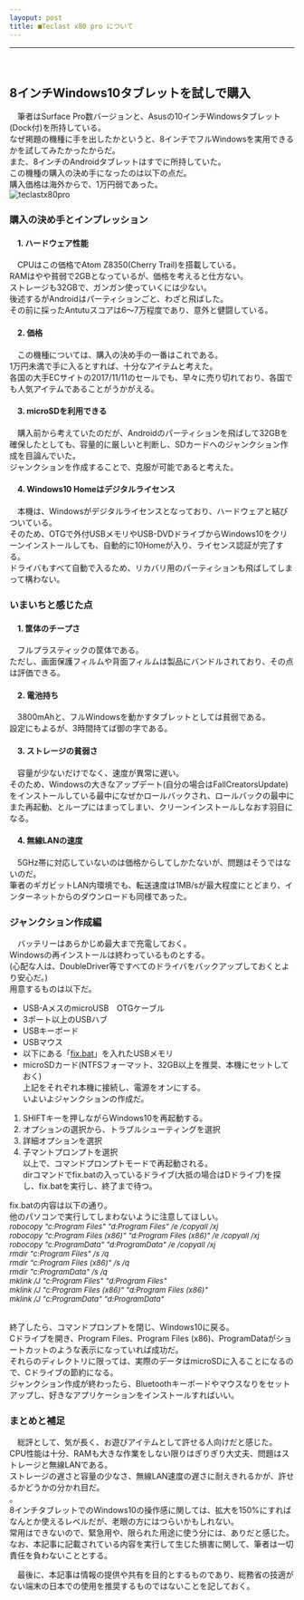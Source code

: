 ```yaml
---
layoput: post
title: ■Teclast x80 pro について
---
```

---
　
## **8インチWindows10タブレットを試しで購入**
　筆者はSurface Pro数バージョンと、Asusの10インチWindowsタブレット(Dock付)を所持している。  
なぜ掲題の機種に手を出したかというと、8インチでフルWindowsを実用できるかを試してみたかったからだ。  
また、8インチのAndroidタブレットはすでに所持していた。  
この機種の購入の決め手になったのは以下の点だ。  
購入価格は海外からで、1万円弱であった。  
![teclastx80pro](https://beni2nd.github.io/images/teclastx80pro.jpg "teclastx80pro")  

### **購入の決め手とインプレッション**

#### 　1. ハードウェア性能
　CPUはこの価格でAtom Z8350(Cherry Trail)を搭載している。  
RAMはやや貧弱で2GBとなっているが、価格を考えると仕方ない。  
ストレージも32GBで、ガンガン使っていくには少ない。    
後述するがAndroidはパーティションごと、わざと飛ばした。  
その前に採ったAntutuスコアは6～7万程度であり、意外と健闘している。  

#### 　2. 価格
　この機種については、購入の決め手の一番はこれである。  
1万円未満で手に入るとすれば、十分なアイテムと考えた。  
各国の大手ECサイトの2017/11/11のセールでも、早々に売り切れており、各国でも人気アイテムであることがうかがえる。  

#### 　3. microSDを利用できる
　購入前から考えていたのだが、Androidのパーティションを飛ばして32GBを確保したとしても、容量的に厳しいと判断し、SDカードへのジャンクション作成を目論んでいた。  
ジャンクションを作成することで、克服が可能であると考えた。  

#### 　4. Windows10 Homeはデジタルライセンス
　本機は、Windowsがデジタルライセンスとなっており、ハードウェアと結びついている。  
そのため、OTGで外付USBメモリやUSB-DVDドライブからWindows10をクリーンインストールしても、自動的に10Homeが入り、ライセンス認証が完了する。  
ドライバもすべて自動で入るため、リカバリ用のパーティションも飛ばしてしまって構わない。  


### **いまいちと感じた点**

#### 　1. 筐体のチープさ
　フルプラスティックの筐体である。  
ただし、画面保護フィルムや背面フィルムは製品にバンドルされており、その点は評価できる。    

#### 　2. 電池持ち
　3800mAhと、フルWindowsを動かすタブレットとしては貧弱である。  
設定にもよるが、3時間持てば御の字である。  

#### 　3. ストレージの貧弱さ
　容量が少ないだけでなく、速度が異常に遅い。  
そのため、Windowsの大きなアップデート(自分の場合はFallCreatorsUpdate)をインストールしている最中になぜかロールバックされ、ロールバックの最中にまた再起動、とループにはまってしまい、クリーンインストールしなおす羽目になる。  

#### 　4. 無線LANの速度
　5GHz帯に対応していないのは価格からしてしかたないが、問題はそうではないのだ。  
筆者のギガビットLAN内環境でも、転送速度は1MB/sが最大程度にとどまり、インターネットからのダウンロードも同様であった。  

### **ジャンクション作成編**  
　バッテリーはあらかじめ最大まで充電しておく。  
Windowsの再インストールは終わっているものとする。  
(心配な人は、DoubleDriver等ですべてのドライバをバックアップしておくとより安心だ。)  
用意するものは以下だ。  
- USB-AメスのmicroUSB　OTGケーブル  
- 3ポート以上のUSBハブ  
- USBキーボード  
- USBマウス  
- 以下にある「[fix.bat](https://github.com/beni2nd/beni2nd.github.io/blob/master/items/fix.bat)」を入れたUSBメモリ  
- microSDカード(NTFSフォーマット、32GB以上を推奨、本機にセットしておく)  
上記をそれぞれ本機に接続し、電源をオンにする。  
いよいよジャンクションの作成だ。  
1. SHIFTキーを押しながらWindows10を再起動する。  
2. オプションの選択から、トラブルシューティングを選択  
3. 詳細オプションを選択
4. 子マントプロンプトを選択  
以上で、コマンドプロンプトモードで再起動される。  
dirコマンドでfix.batの入っているドライブ(大抵の場合はDドライブ)を探し、fix.batを実行し、終了まで待つ。  

fix.batの内容は以下の通り。  
他のパソコンで実行してしまわないように注意してほしい。  
<font size="2"><i>
robocopy "c:Program Files" "d:Program Files" /e /copyall /xj<br>
robocopy "c:Program Files (x86)" "d:Program Files   (x86)" /e /copyall /xj<br>
robocopy "c:ProgramData" "d:ProgramData"  /e /copyall /xj<br>
rmdir "c:Program Files"  /s /q<br>
rmdir "c:Program Files (x86)"  /s /q<br>
rmdir "c:ProgramData"  /s /q<br>
mklink /J "c:Program Files" "d:Program Files"<br>
mklink /J "c:Program Files (x86)" "d:Program Files (x86)"<br>
mklink /J "c:ProgramData" "d:ProgramData"<br>
</font>  
</i>  

終了したら、コマンドプロンプトを閉じ、Windows10に戻る。  
Cドライブを開き、Program Files、Program Files (x86)、ProgramDataがショートカットのような表示になっていれば成功だ。  
それらのディレクトリに限っては、実際のデータはmicroSDに入ることになるので、Cドライブの節約になる。  
ジャンクション作成が終わったら、Bluetoothキーボードやマウスなりをセットアップし、好きなアプリケーションをインストールすればいい。  


### **まとめと補足**

　総評として、気が長く、お遊びアイテムとして許せる人向けだと感じた。
CPU性能は十分、RAMも大きな作業をしない限りはぎりぎり大丈夫、問題はストレージと無線LANである。  
ストレージの遅さと容量の少なさ、無線LAN速度の遅さに耐えきれるかが、許せるかどうかの分かれ目だ。  
。  
8インチタブレットでのWindows10の操作感に関しては、拡大を150%にすればなんとか使えるレベルだが、老眼の方にはつらいかもしれない。  
常用はできないので、緊急用や、限られた用途に使う分には、ありだと感じた。  
なお、本記事に記載されている内容を実行して生じた損害に関して、筆者は一切責任を負わないこととする。  

　最後に、本記事は情報の提供や共有を目的とするものであり、総務省の技適がない端末の日本での使用を推奨するものではないことを記しておく。
